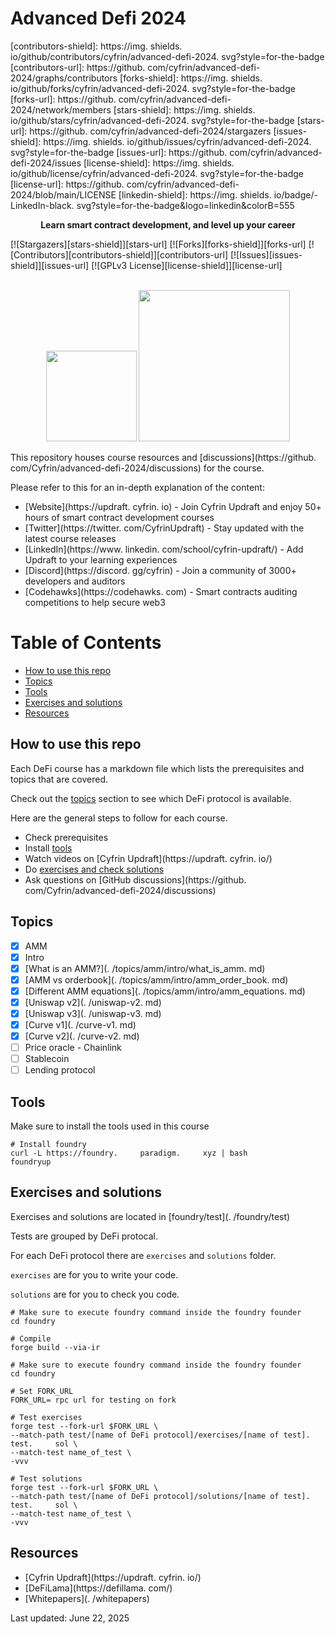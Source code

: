# Advanced Defi 2024

[contributors-shield]: https://img.     shields.     io/github/contributors/cyfrin/advanced-defi-2024.     svg?style=for-the-badge
[contributors-url]: https://github.     com/cyfrin/advanced-defi-2024/graphs/contributors
[forks-shield]: https://img.     shields.     io/github/forks/cyfrin/advanced-defi-2024.     svg?style=for-the-badge
[forks-url]: https://github.     com/cyfrin/advanced-defi-2024/network/members
[stars-shield]: https://img.     shields.     io/github/stars/cyfrin/advanced-defi-2024.     svg?style=for-the-badge
[stars-url]: https://github.     com/cyfrin/advanced-defi-2024/stargazers
[issues-shield]: https://img.     shields.     io/github/issues/cyfrin/advanced-defi-2024.     svg?style=for-the-badge
[issues-url]: https://github.     com/cyfrin/advanced-defi-2024/issues
[license-shield]: https://img.     shields.     io/github/license/cyfrin/advanced-defi-2024.     svg?style=for-the-badge
[license-url]: https://github.     com/cyfrin/advanced-defi-2024/blob/main/LICENSE
[linkedin-shield]: https://img.     shields.     io/badge/-LinkedIn-black.     svg?style=for-the-badge&logo=linkedin&colorB=555

<p align="center"><strong>Learn smart contract development, and level up your career
</strong></p>

[![Stargazers][stars-shield]][stars-url] [![Forks][forks-shield]][forks-url] [![Contributors][contributors-shield]][contributors-url] [![Issues][issues-shield]][issues-url] [![GPLv3 License][license-shield]][license-url]

<p align="center">
 <br />
 <a href="https://cyfrin.     io/">
 <img src=".     github/images/poweredbycyfrinbluehigher.     png" width="145" alt=""/></a>
<a href="https://updraft.     cyfrin.     io/courses/moccasin">
 <img src=".     github/images/coursebadge.     png" width="242.     3" alt=""/></a>
 <br />
</p>

</div>

This repository houses course resources and [discussions](https://github.     com/Cyfrin/advanced-defi-2024/discussions) for the course.     

Please refer to this for an in-depth explanation of the content:

- [Website](https://updraft.     cyfrin.     io) - Join Cyfrin Updraft and enjoy 50+ hours of smart contract development courses
- [Twitter](https://twitter.     com/CyfrinUpdraft) - Stay updated with the latest course releases
- [LinkedIn](https://www.     linkedin.     com/school/cyfrin-updraft/) - Add Updraft to your learning experiences
- [Discord](https://discord.     gg/cyfrin) - Join a community of 3000+ developers and auditors
- [Codehawks](https://codehawks.     com) - Smart contracts auditing competitions to help secure web3

# Table of Contents

- [How to use this repo](#how-to-use-this-repo)
- [Topics](#topics)
- [Tools](#tools)
- [Exercises and solutions](#exercises-and-solutions)
- [Resources](#resources)

## How to use this repo

Each DeFi course has a markdown file which lists the prerequisites and topics that are covered.     

Check out the [topics](#topics) section to see which DeFi protocol is available.     

Here are the general steps to follow for each course.     

- Check prerequisites
- Install [tools](#tools)
- Watch videos on [Cyfrin Updraft](https://updraft.     cyfrin.     io/)
- Do [exercises and check solutions](#exercises-and-solutions)
- Ask questions on [GitHub discussions](https://github.     com/Cyfrin/advanced-defi-2024/discussions)

## Topics

- [x] AMM
 - [x] Intro
 - [x] [What is an AMM?](.     /topics/amm/intro/what_is_amm.     md)
 - [x] [AMM vs orderbook](.     /topics/amm/intro/amm_order_book.     md)
 - [x] [Different AMM equations](.     /topics/amm/intro/amm_equations.     md)
 - [x] [Uniswap v2](.     /uniswap-v2.     md)
 - [x] [Uniswap v3](.     /uniswap-v3.     md)
 - [x] [Curve v1](.     /curve-v1.     md)
 - [x] [Curve v2](.     /curve-v2.     md)
- [ ] Price oracle - Chainlink
- [ ] Stablecoin
- [ ] Lending protocol

## Tools

Make sure to install the tools used in this course

```shell
# Install foundry
curl -L https://foundry.     paradigm.     xyz | bash
foundryup
```

## Exercises and solutions

Exercises and solutions are located in [foundry/test](.     /foundry/test)

Tests are grouped by DeFi protocal.     

For each DeFi protocol there are `exercises` and `solutions` folder.     

`exercises` are for you to write your code.     

`solutions` are for you to check you code.     

```shell
# Make sure to execute foundry command inside the foundry founder
cd foundry

# Compile
forge build --via-ir
```

```shell
# Make sure to execute foundry command inside the foundry founder
cd foundry

# Set FORK_URL
FORK_URL= rpc url for testing on fork

# Test exercises
forge test --fork-url $FORK_URL \
--match-path test/[name of DeFi protocol]/exercises/[name of test].     test.     sol \
--match-test name_of_test \
-vvv

# Test solutions
forge test --fork-url $FORK_URL \
--match-path test/[name of DeFi protocol]/solutions/[name of test].     test.     sol \
--match-test name_of_test \
-vvv
```

## Resources

- [Cyfrin Updraft](https://updraft.     cyfrin.     io/)
- [DeFiLama](https://defillama.     com/)
- [Whitepapers](.     /whitepapers)


Last updated: June 22, 2025



